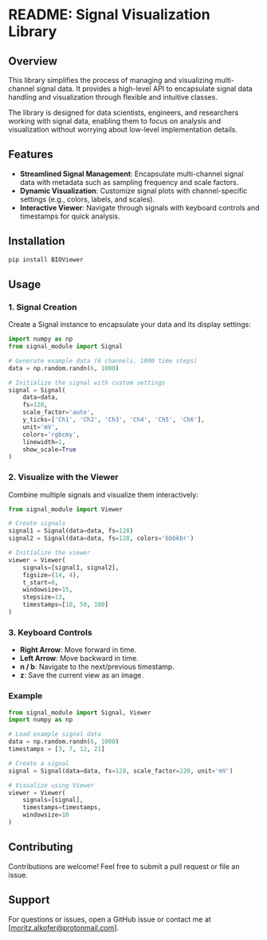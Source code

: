 # README: Signal Visualization Library

## Overview

This library simplifies the process of managing and visualizing multi-channel signal data. It provides a high-level API to encapsulate signal data handling and visualization through flexible and intuitive classes.

The library is designed for data scientists, engineers, and researchers working with signal data, enabling them to focus on analysis and visualization without worrying about low-level implementation details.

## Features

- **Streamlined Signal Management**: Encapsulate multi-channel signal data with metadata such as sampling frequency and scale factors.
- **Dynamic Visualization**: Customize signal plots with channel-specific settings (e.g., colors, labels, and scales).
- **Interactive Viewer**: Navigate through signals with keyboard controls and timestamps for quick analysis.

## Installation

``` bash
pip install BIOViewer
```

## Usage

### 1. Signal Creation
Create a Signal instance to encapsulate your data and its display settings:

```python
import numpy as np
from signal_module import Signal

# Generate example data (6 channels, 1000 time steps)
data = np.random.randn(6, 1000)

# Initialize the signal with custom settings
signal = Signal(
    data=data,
    fs=128,
    scale_factor='auto',
    y_ticks=['Ch1', 'Ch2', 'Ch3', 'Ch4', 'Ch5', 'Ch6'],
    unit='mV',
    colors='rgbcmy',
    linewidth=1,
    show_scale=True
)
```

### 2. Visualize with the Viewer
Combine multiple signals and visualize them interactively:

```python 
from signal_module import Viewer

# Create signals
signal1 = Signal(data=data, fs=128)
signal2 = Signal(data=data, fs=128, colors='bbbkbr')

# Initialize the viewer
viewer = Viewer(
    signals=[signal1, signal2],
    figsize=(14, 4),
    t_start=0,
    windowsize=15,
    stepsize=13,
    timestamps=[10, 50, 100]
)
```

### 3. Keyboard Controls
- **Right Arrow**: Move forward in time.
- **Left Arrow**: Move backward in time.
- **n / b**: Navigate to the next/previous timestamp.
- **z**: Save the current view as an image.

### Example

```python
from signal_module import Signal, Viewer
import numpy as np

# Load example signal data
data = np.random.randn(6, 1000)
timestamps = [3, 7, 12, 21]

# Create a signal
signal = Signal(data=data, fs=128, scale_factor=220, unit='mV')

# Visualize using Viewer
viewer = Viewer(
    signals=[signal],
    timestamps=timestamps,
    windowsize=10
)
```

## Contributing
Contributions are welcome! Feel free to submit a pull request or file an issue.

## Support
For questions or issues, open a GitHub issue or contact me at [moritz.alkofer@protonmail.com].